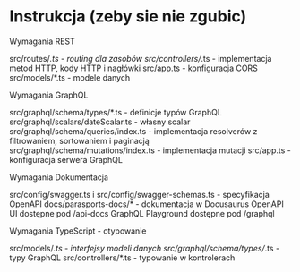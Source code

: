 # Instrukcja (zeby sie nie zgubic)
Wymagania REST 

src/routes/*.ts - routing dla zasobów
src/controllers/*.ts - implementacja metod HTTP, kody HTTP i nagłówki
src/app.ts - konfiguracja CORS
src/models/*.ts - modele danych

Wymagania GraphQL

src/graphql/schema/types/*.ts - definicje typów GraphQL
src/graphql/scalars/dateScalar.ts - własny scalar
src/graphql/schema/queries/index.ts - implementacja resolverów z filtrowaniem, sortowaniem i paginacją
src/graphql/schema/mutations/index.ts - implementacja mutacji
src/app.ts - konfiguracja serwera GraphQL

Wymagania Dokumentacja 

src/config/swagger.ts i src/config/swagger-schemas.ts - specyfikacja OpenAPI
docs/parasports-docs/* - dokumentacja w Docusaurus
OpenAPI UI dostępne pod /api-docs
GraphQL Playground dostępne pod /graphql

Wymagania TypeScript - otypowanie

src/models/*.ts - interfejsy modeli danych
src/graphql/schema/types/*.ts - typy GraphQL
src/controllers/*.ts - typowanie w kontrolerach
